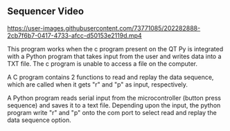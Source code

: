 ## Sequencer Video

https://user-images.githubusercontent.com/73771085/202282888-2cb7f6b7-0417-4733-afcc-d50153e2119d.mp4

This program works when the c program present on the QT Py is integrated with a Python program that takes input from the user and writes data into a TXT file. The c program is unable to access a file on the computer.

A C program contains 2 functions to read and replay the data sequence, which are called when it gets "r" and "p" as input, respectively.

A Python program reads serial input from the microcontroller (button press sequence) and saves it to a text file. Depending upon the input, the python program write "r" and "p" onto the com port to select read and replay the data sequence option.
